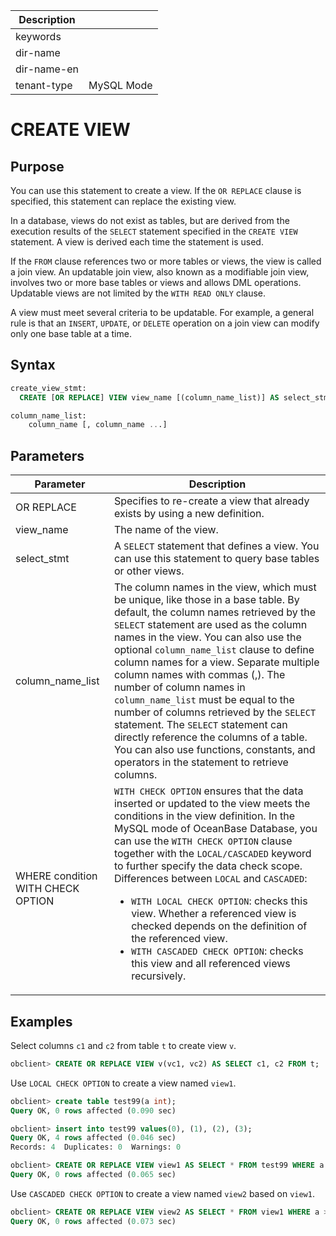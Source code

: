 | Description   |                 |
|---------------|-----------------|
| keywords      |                 |
| dir-name      |                 |
| dir-name-en   |                 |
| tenant-type   | MySQL Mode      |

# CREATE VIEW

## Purpose

You can use this statement to create a view. If the `OR REPLACE` clause is specified, this statement can replace the existing view.

In a database, views do not exist as tables, but are derived from the execution results of the `SELECT` statement specified in the `CREATE VIEW` statement. A view is derived each time the statement is used.

If the `FROM` clause references two or more tables or views, the view is called a join view. An updatable join view, also known as a modifiable join view, involves two or more base tables or views and allows DML operations. Updatable views are not limited by the `WITH READ ONLY` clause.

A view must meet several criteria to be updatable. For example, a general rule is that an `INSERT`, `UPDATE`, or `DELETE` operation on a join view can modify only one base table at a time.

## Syntax

```sql
create_view_stmt:
  CREATE [OR REPLACE] VIEW view_name [(column_name_list)] AS select_stmt [WHERE condition WITH {LOCAL | CASCADED} CHECK OPTION];

column_name_list:
    column_name [, column_name ...]
```

## Parameters

| **Parameter** | **Description** |
|------------------|---------------------------------------------------------------------------------------------------------------------------------------------------------------------------------------------------------------------------------------------------|
| OR REPLACE | Specifies to re-create a view that already exists by using a new definition.  |
| view_name | The name of the view.  |
| select_stmt | A `SELECT` statement that defines a view. You can use this statement to query base tables or other views.  |
| column_name_list | The column names in the view, which must be unique, like those in a base table. By default, the column names retrieved by the `SELECT` statement are used as the column names in the view. You can also use the optional `column_name_list` clause to define column names for a view. Separate multiple column names with commas (,). The number of column names in `column_name_list` must be equal to the number of columns retrieved by the `SELECT` statement. The `SELECT` statement can directly reference the columns of a table. You can also use functions, constants, and operators in the statement to retrieve columns.  |
| WHERE condition WITH CHECK OPTION | `WITH CHECK OPTION` ensures that the data inserted or updated to the view meets the conditions in the view definition. In the MySQL mode of OceanBase Database, you can use the `WITH CHECK OPTION` clause together with the `LOCAL/CASCADED` keyword to further specify the data check scope. Differences between `LOCAL` and `CASCADED`:<ul><li> `WITH LOCAL CHECK OPTION`: checks this view. Whether a referenced view is checked depends on the definition of the referenced view.    </li><li> `WITH CASCADED CHECK OPTION`: checks this view and all referenced views recursively. </li></ul> |

## Examples

Select columns `c1` and `c2` from table `t` to create view `v`.

```sql
obclient> CREATE OR REPLACE VIEW v(vc1, vc2) AS SELECT c1, c2 FROM t;
```

Use `LOCAL CHECK OPTION` to create a view named `view1`.

```sql
obclient> create table test99(a int);
Query OK, 0 rows affected (0.090 sec)

obclient> insert into test99 values(0), (1), (2), (3);
Query OK, 4 rows affected (0.046 sec)
Records: 4  Duplicates: 0  Warnings: 0

obclient> CREATE OR REPLACE VIEW view1 AS SELECT * FROM test99 WHERE a > 0 WITH LOCAL CHECK OPTION;
Query OK, 0 rows affected (0.065 sec)
```

Use `CASCADED CHECK OPTION` to create a view named `view2` based on `view1`.

```sql
obclient> CREATE OR REPLACE VIEW view2 AS SELECT * FROM view1 WHERE a > 1 WITH CASCADED CHECK OPTION;
Query OK, 0 rows affected (0.073 sec)
```